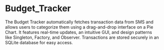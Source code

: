 # Budget_Tracker
 The Budget Tracker automatically fetches transaction data from SMS and allows users to categorize them using a drag-and-drop interface on a Pie Chart. It features real-time updates, an intuitive GUI, and design patterns like Singleton, Factory, and Observer. Transactions are stored securely in an SQLite database for easy access.
